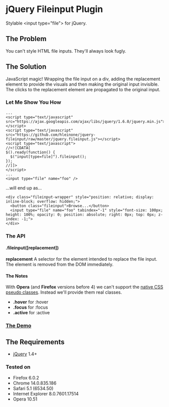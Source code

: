 # jQuery Fileinput Plugin
Stylable &lt;input type="file"&gt; for jQuery.

## The Problem
You can't style HTML file inputs. They'll always look fugly.

## The Solution
JavaScript magic! Wrapping the file input on a div, adding the replacement element to provide the visuals and then making the original input invisible. The clicks to the replacement element are propagated to the original input.

### Let Me Show You How

    ...
    <script type="text/javascript" src="https://ajax.googleapis.com/ajax/libs/jquery/1.6.0/jquery.min.js"></script>
    <script type="text/javascript" src="https://github.com/hleinone/jquery-fileinput/raw/master/jquery.fileinput.js"></script>
    <script type="text/javascript">
    //<![CDATA[
    $().ready(function() {
      $("input[type=file]").fileinput();
    });
    //]]>
    </script>
    ...
    <input type="file" name="foo" />

...will end up as...

    <div class="fileinput-wrapper" style="position: relative; display: inline-block; overflow: hidden;">
      <button class="fileinput">Browse...</button>
      <input type="file" name="foo" tabindex="-1" style="font-size: 100px; height: 100%; opacity: 0; position: absolute; right: 0px; top: 0px; z-index: -1;">
    </div>

### The API

#### .fileinput([replacement])

**replacement** A selector for the element intended to replace the file input. The element is removed from the DOM immediately.

#### The Notes

With **Opera** (and **Firefox** versions before 4) we can't support the [native CSS pseudo classes](http://www.w3schools.com/css/css_pseudo_classes.asp). Instead we'll provide them real classes.

* **.hover** for :hover
* **.focus** for :focus
* **.active** for :active

### [The Demo](http://jsfiddle.net/hleinone/UF4nr/)

## The Requirements

* [jQuery](http://jquery.com/) 1.4+

### Tested on

* Firefox 6.0.2
* Chrome 14.0.835.186
* Safari 5.1 (6534.50)
* Internet Explorer 8.0.7601.17514
* Opera 10.51